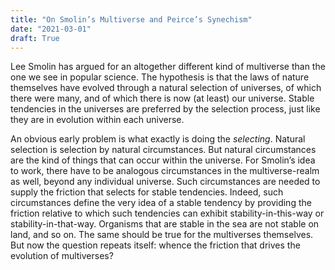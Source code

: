 ```yaml
---
title: "On Smolin’s Multiverse and Peirce’s Synechism"
date: "2021-03-01"
draft: True
---
```


Lee Smolin has argued for an altogether different kind of multiverse than the one we see in popular science. The hypothesis is that the laws of nature themselves have evolved through a natural selection of universes, of which there were many, and of which there is now (at least) our universe. Stable tendencies in the universes are preferred by the selection process, just like they are in evolution within each universe. 

An obvious early problem is what exactly is doing the *selecting*. Natural selection is selection by natural circumstances. But natural circumstances are the kind of things that can occur within the universe. For Smolin’s idea to work, there have to be analogous circumstances in the multiverse-realm as well, beyond any individual universe. Such circumstances are needed to supply the friction that selects for stable tendencies. Indeed, such circumstances define the very idea of a stable tendency by providing the friction relative to which such tendencies can exhibit stability-in-this-way or stability-in-that-way. Organisms that are stable in the sea are not stable on land, and so on. The same should be true for the multiverses themselves. But now the question repeats itself: whence the friction that drives the evolution of multiverses? 